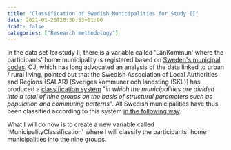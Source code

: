 ```yaml
---
title: "Classification of Swedish Municipalities for Study II"
date: 2021-01-26T20:30:53+01:00
draft: false
categories: ["Research methodology"]
---
```


In the data set for study II, there is a variable called 'LänKommun' where the participants' home municipality is registered based on [Sweden's municipal codes](/pdfs/Municipality_borders_of_Sweden_with_names_and_codes_from_SCB_2005.pdf). OJ, which has long advocated an analysis of the data linked to urban / rural living, pointed out that the Swedish Association of Local Authorities and Regions (SALAR) [Sveriges kommuner och landsting (SKL)] has produced a [classification system](/pdfs/classification-of-swedish-municipalities.pdf) "_in which the municipalities are divided into a total of nine groups on the basis of structural parameters such as population and commuting patterns_". All Swedish municipalities have thus been classified according to this system [in the following way](/htmlfiles/municipality-classification-table-for-study-II.html). 

What I will do now is to create a new variable called 'MunicipalityClassification' where I will classify the participants' home municipalities into the nine groups. 

